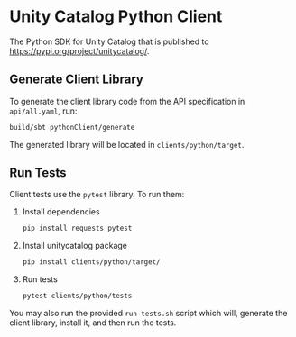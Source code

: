 # Unity Catalog Python Client

The Python SDK for Unity Catalog that is published to https://pypi.org/project/unitycatalog/.

## Generate Client Library

To generate the client library code from the API specification in `api/all.yaml`, run:
```sh
build/sbt pythonClient/generate
```

The generated library will be located in `clients/python/target`.

## Run Tests

Client tests use the `pytest` library. To run them:
1. Install dependencies
    ```sh
    pip install requests pytest
    ```
2. Install unitycatalog package
    ```sh
    pip install clients/python/target/
    ```
3. Run tests
    ```sh
    pytest clients/python/tests
    ```

You may also run the provided `run-tests.sh` script which will, generate the client library, install it, and then run the tests.

